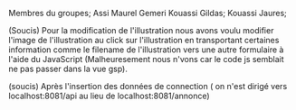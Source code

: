 Membres du groupes;
Assi Maurel Gemeri
Kouassi Gildas;
Kouassi Jaures;

(Soucis) Pour la modification de l'illustration nous avons voulu modifier l'image de l'illustration
au click sur l'illustration en transportant certaines information comme le filename de l'illustration vers une autre formulaire
à l'aide du JavaScript (Malheuresement nous n'vons car le code js semblait ne pas passer dans la vue gsp).

(soucis) Après l'insertion des données de connection ( on n'est dirigé vers localhost:8081/api au lieu de localhost:8081/annonce)
